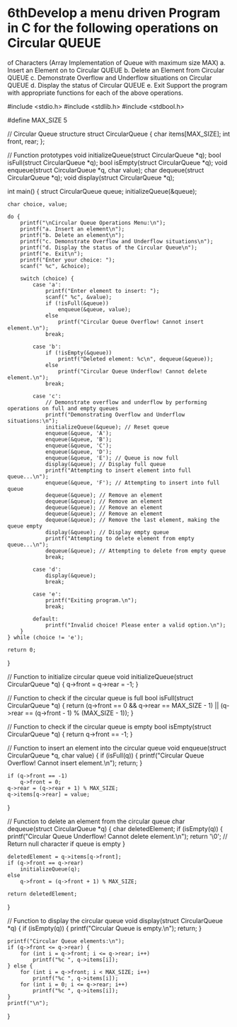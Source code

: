 # 6thDevelop a menu driven Program in C for the following operations on Circular QUEUE
of Characters (Array Implementation of Queue with maximum size MAX)
a. Insert an
Element on to Circular QUEUE 
b. Delete an Element from Circular QUEUE 
c. Demonstrate Overflow and Underflow situations on Circular QUEUE
d. Display the status of Circular QUEUE 
e. Exit Support the program with appropriate functions for each of the
above operations.



#include <stdio.h>
#include <stdlib.h>
#include <stdbool.h>

#define MAX_SIZE 5

// Circular Queue structure
struct CircularQueue {
    char items[MAX_SIZE];
    int front, rear;
};

// Function prototypes
void initializeQueue(struct CircularQueue *q);
bool isFull(struct CircularQueue *q);
bool isEmpty(struct CircularQueue *q);
void enqueue(struct CircularQueue *q, char value);
char dequeue(struct CircularQueue *q);
void display(struct CircularQueue *q);

int main() {
    struct CircularQueue queue;
    initializeQueue(&queue);

    char choice, value;

    do {
        printf("\nCircular Queue Operations Menu:\n");
        printf("a. Insert an element\n");
        printf("b. Delete an element\n");
        printf("c. Demonstrate Overflow and Underflow situations\n");
        printf("d. Display the status of the Circular Queue\n");
        printf("e. Exit\n");
        printf("Enter your choice: ");
        scanf(" %c", &choice);

        switch (choice) {
            case 'a':
                printf("Enter element to insert: ");
                scanf(" %c", &value);
                if (!isFull(&queue))
                    enqueue(&queue, value);
                else
                    printf("Circular Queue Overflow! Cannot insert element.\n");
                break;

            case 'b':
                if (!isEmpty(&queue))
                    printf("Deleted element: %c\n", dequeue(&queue));
                else
                    printf("Circular Queue Underflow! Cannot delete element.\n");
                break;

            case 'c':
                // Demonstrate overflow and underflow by performing operations on full and empty queues
                printf("Demonstrating Overflow and Underflow situations:\n");
                initializeQueue(&queue); // Reset queue
                enqueue(&queue, 'A');
                enqueue(&queue, 'B');
                enqueue(&queue, 'C');
                enqueue(&queue, 'D');
                enqueue(&queue, 'E'); // Queue is now full
                display(&queue); // Display full queue
                printf("Attempting to insert element into full queue...\n");
                enqueue(&queue, 'F'); // Attempting to insert into full queue
                dequeue(&queue); // Remove an element
                dequeue(&queue); // Remove an element
                dequeue(&queue); // Remove an element
                dequeue(&queue); // Remove an element
                dequeue(&queue); // Remove the last element, making the queue empty
                display(&queue); // Display empty queue
                printf("Attempting to delete element from empty queue...\n");
                dequeue(&queue); // Attempting to delete from empty queue
                break;

            case 'd':
                display(&queue);
                break;

            case 'e':
                printf("Exiting program.\n");
                break;

            default:
                printf("Invalid choice! Please enter a valid option.\n");
        }
    } while (choice != 'e');

    return 0;
}

// Function to initialize circular queue
void initializeQueue(struct CircularQueue *q) {
    q->front = q->rear = -1;
}

// Function to check if the circular queue is full
bool isFull(struct CircularQueue *q) {
    return (q->front == 0 && q->rear == MAX_SIZE - 1) || (q->rear == (q->front - 1) % (MAX_SIZE - 1));
}

// Function to check if the circular queue is empty
bool isEmpty(struct CircularQueue *q) {
    return q->front == -1;
}

// Function to insert an element into the circular queue
void enqueue(struct CircularQueue *q, char value) {
    if (isFull(q)) {
        printf("Circular Queue Overflow! Cannot insert element.\n");
        return;
    }

    if (q->front == -1)
        q->front = 0;
    q->rear = (q->rear + 1) % MAX_SIZE;
    q->items[q->rear] = value;
}

// Function to delete an element from the circular queue
char dequeue(struct CircularQueue *q) {
    char deletedElement;
    if (isEmpty(q)) {
        printf("Circular Queue Underflow! Cannot delete element.\n");
        return '\0'; // Return null character if queue is empty
    }

    deletedElement = q->items[q->front];
    if (q->front == q->rear)
        initializeQueue(q);
    else
        q->front = (q->front + 1) % MAX_SIZE;
    
    return deletedElement;
}

// Function to display the circular queue
void display(struct CircularQueue *q) {
    if (isEmpty(q)) {
        printf("Circular Queue is empty.\n");
        return;
    }

    printf("Circular Queue elements:\n");
    if (q->front <= q->rear) {
        for (int i = q->front; i <= q->rear; i++)
            printf("%c ", q->items[i]);
    } else {
        for (int i = q->front; i < MAX_SIZE; i++)
            printf("%c ", q->items[i]);
        for (int i = 0; i <= q->rear; i++)
            printf("%c ", q->items[i]);
    }
    printf("\n");
}
